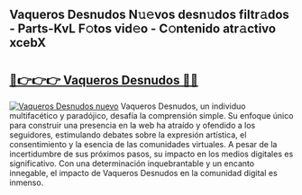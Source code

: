 ## Vaqueros Desnudos N𝚞𝚎vos desn𝚞dos filtr𝚊dos - Parts-KvL F𝚘tos vid𝚎o - C𝚘ntenido atr𝚊ctivo xcebX

# <h2><a href="http://mb49xpi.tromn.icu/?c=Vaqueros+Desnudos">🔗👉👉👉 Vaqueros Desnudos 🔗🔗</a></h2>

[![Vaqueros Desnudos nuevo](https://i.imgur.com/pEAQMta.gif)](http://mb49xpi.tromn.icu/?c=Vaqueros+Desnudos)
Vaqueros Desnudos, un individuo multifacético y paradójico, desafía la comprensión simple. Su enfoque único para construir una presencia en la web ha atraído y ofendido a los seguidores, estimulando debates sobre la expresión artística, el consentimiento y la esencia de las comunidades virtuales. A pesar de la incertidumbre de sus próximos pasos, su impacto en los medios digitales es significativo. Con una determinación inquebrantable y un encanto innegable, el impacto de Vaqueros Desnudos en la comunidad digital es inmenso.
